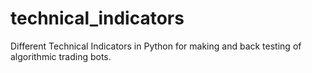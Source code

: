 # technical_indicators
Different Technical Indicators in Python for making and back testing of algorithmic trading bots.

